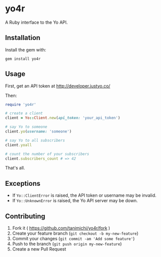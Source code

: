 # yo4r
A Ruby interface to the Yo API.

## Installation
Install the gem with:

```
gem install yo4r
```

## Usage
First, get an API token at http://developer.justyo.co/

Then:

```ruby
require 'yo4r'

# create a client
client = Yo::Client.new(api_token: 'your_api_token')

# say Yo to someone
client.yo(username: 'someone')

# say Yo to all subscribers
client.yoall

# count the number of your subscribers
client.subscribers_count # => 42
```

That's all.

## Exceptions
- If `Yo::ClientError` is raised, the API token or username may be invalid.
- If `Yo::UnknownError` is raised, the Yo API server may be down.

## Contributing
1. Fork it ( https://github.com/tanimichi/yo4r/fork )
2. Create your feature branch (`git checkout -b my-new-feature`)
3. Commit your changes (`git commit -am 'Add some feature'`)
4. Push to the branch (`git push origin my-new-feature`)
5. Create a new Pull Request
